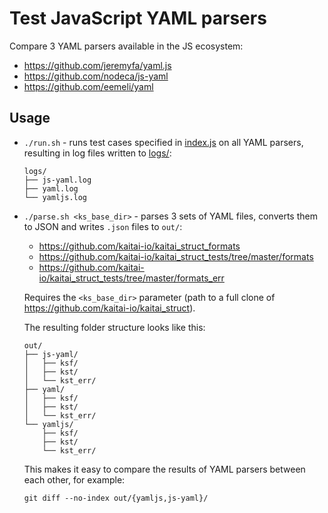 # Test JavaScript YAML parsers

Compare 3 YAML parsers available in the JS ecosystem:

* https://github.com/jeremyfa/yaml.js
* https://github.com/nodeca/js-yaml
* https://github.com/eemeli/yaml

## Usage

* `./run.sh` - runs test cases specified in [index.js](./index.js) on all YAML parsers, resulting in log files written to [logs/](./logs/):

  ```
  logs/
  ├── js-yaml.log
  ├── yaml.log
  └── yamljs.log
  ```

* `./parse.sh <ks_base_dir>` - parses 3 sets of YAML files, converts them to JSON and writes `.json` files to `out/`:

  * https://github.com/kaitai-io/kaitai_struct_formats
  * https://github.com/kaitai-io/kaitai_struct_tests/tree/master/formats
  * https://github.com/kaitai-io/kaitai_struct_tests/tree/master/formats_err

  Requires the `<ks_base_dir>` parameter (path to a full clone of https://github.com/kaitai-io/kaitai_struct).

  The resulting folder structure looks like this:

  ```
  out/
  ├── js-yaml/
  │   ├── ksf/
  │   ├── kst/
  │   └── kst_err/
  ├── yaml/
  │   ├── ksf/
  │   ├── kst/
  │   └── kst_err/
  └── yamljs/
      ├── ksf/
      ├── kst/
      └── kst_err/
  ```

  This makes it easy to compare the results of YAML parsers between each other, for example:

  ```
  git diff --no-index out/{yamljs,js-yaml}/
  ```
